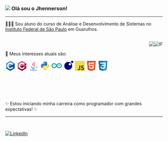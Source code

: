 ### <img src="https://media.giphy.com/media/hvRJCLFzcasrR4ia7z/giphy.gif" width="30px"> Olá sou o Jhennerson!


<hr />

 <p>👨🏼‍🎓&nbsp;Sou aluno do curso de Análise e Desenvolvimento de Sistemas no <a href="http://gru.ifsp.edu.br" target="_blank">Instituto Federal de São Paulo</a> em Guarulhos.</p>

<br />
  
<div style="display: inline_block">
<img align="right" src="https://user-images.githubusercontent.com/92925449/141186531-54a19d83-e69a-4431-b07c-6c42be12bd70.png" alt="IF" title="Instituto Federal"/>
<img align="right" height="150em" src="https://github-readme-stats.vercel.app/api?username=jhennerson&show_icons=true&theme=merko&include_all_commits=true&count_private=true" />
</div>
<br />

👀 Meus interesses atuais são:
<div style="display: inline_block">
<img align="center" width="33" src="https://raw.githubusercontent.com/devicons/devicon/master/icons/c/c-original.svg" alt="C" title="C" />
<img align="center" width="33" src="https://raw.githubusercontent.com/devicons/devicon/master/icons/cplusplus/cplusplus-original.svg" alt="C++" title="C++" />
<img align="center" width="33" src="https://raw.githubusercontent.com/devicons/devicon/master/icons/java/java-original.svg" alt="Java" title="Java" />
<img align="center" width="33" src="https://raw.githubusercontent.com/devicons/devicon/master/icons/python/python-original.svg" alt="Python" title="Python" />
<img align="center" width="33" src="https://raw.githubusercontent.com/devicons/devicon/master/icons/arduino/arduino-original.svg" alt="Arduino" title="Arduino" />
<img align="center" width="33" src="https://raw.githubusercontent.com/devicons/devicon/master/icons/lua/lua-original.svg" alt="Lua" title="Lua" />
<img align="center" width="33" src="https://raw.githubusercontent.com/devicons/devicon/master/icons/javascript/javascript-original.svg" alt="JavaScript" title="JavaScript" />
<img align="center" width="33" src="https://raw.githubusercontent.com/devicons/devicon/master/icons/html5/html5-original.svg" alt="HTML5" title="HTML5" />
<img align="center" width="33" src="https://raw.githubusercontent.com/devicons/devicon/master/icons/css3/css3-original.svg" alt="CSS3" title="CSS3" />

<br /><br /><br /><br />

<p>✨&nbsp;Estou iniciando minha carreira como programador com grandes expectativas!&nbsp;✨</p>
<hr />
<br />


<a align="left" href="https://www.linkedin.com/in/jhennerson-barbosa-b9672a20b" target="blank"><img src="https://img.shields.io/badge/-LinkedIn-blue?style=flat-square&logo=Linkedin&logoColor=white&link/" target="_blank" width="125" alt="LinkedIn" title="Meu LinkedIn"/></a>
